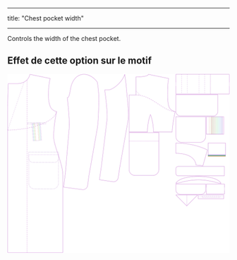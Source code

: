 - - -
title: "Chest pocket width"
- - -

Controls the width of the chest pocket.

## Effet de cette option sur le motif

![Cette image montre l'effet de cette option en superposant plusieurs variantes qui ont une valeur différente pour cette option](carlton_chestpocketwidth_sample.svg "Effet de cette option sur le modèle")
